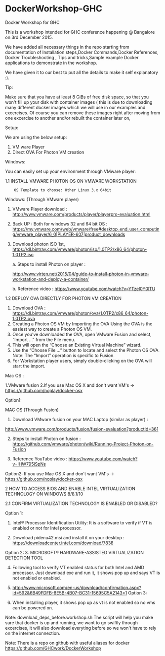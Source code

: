 # DockerWorkshop-GHC
Docker Workshop for GHC

This is a workshop intended for GHC conference happening @ Bangalore on 3rd December 2015.

We have added all necessary things in the repo starting from documentation of Installation steps,Docker Commands,Docker References, Docker Troubleshooting , Tips and tricks,Sample example Docker applications to demonstrate in  the workshop.

We have given it to our best to put all the details to make it self explanatory :).

Tip:

Make sure that you have at least 8 GiBs of free disk space, so that you won't fill up your disk with container images ( this is due to downloading many different docker images which we will use in our examples and excercises. Of course you can remove these images right after moving from one excercise to another and/or rebuilt the container later on,

Setup:

We are using the below setup:

1. VM ware Player
2. Direct OVA For Photon VM creation

Windows:

You can easily set up your environment through VMware player:

1.1	INSTALL VMWARE PHOTON OS ON VMWARE WORKSTATION

		OS Template to choose: Other Linux 3.x 64bit
	
Windows: (Through VMware player)

1.	VMware Player download : http://www.vmware.com/products/player/playerpro-evaluation.html 


2.	Back UP : Both for windows 32 and 64 bit OS :
	https://my.vmware.com/web/vmware/free#desktop_end_user_computing/vmware_player/6_0|PLAYER-607|product_downloads 

3.	Download photon ISO 1st, https://dl.bintray.com/vmware/photon/iso/1.0TP2/x86_64/photon-1.0TP2.iso 

      a.	Steps to install Photon on player :       
      
      http://www.virten.net/2015/04/guide-to-install-photon-in-vmware-workstation-and-deploy-a-container/ 
      
      b.	Reference video : https://www.youtube.com/watch?v=YTzel0Y0lTU 

1.2	DEPLOY OVA DIRECTLY FOR PHOTON VM CREATION

1.	Download OVA :  https://dl.bintray.com/vmware/photon/ova/1.0TP2/x86_64/photon-1.0TP2.ova 
2.	Creating a Photon OS VM by Importing the OVA Using the OVA is the easiest way to create a Photon OS VM. 
3.	Once you’ve downloaded the OVA, open VMware Fusion and select, “Import …” from the File menu. 
4.	This will open the “Choose an Existing Virtual Machine” wizard. 
5.	Use the “Choose File …” button to locate and select the Photon OS OVA. Note: The “Import” operation is specific to Fusion. 
6.	For Workstation player users, simply double-clicking on the OVA will start the import.



Mac OS :

1.VMware fusion
2.If you use Mac OS X and don't want VM's -> https://github.com/noplay/docker-osx

Option1:

MAC OS (Through Fusion)
1.	Download VMware fusion on your MAC Laptop (similar as player) :

http://www.vmware.com/products/fusion/fusion-evaluation?productId=361 

2.	Steps to install Photon on fusion : https://github.com/vmware/photon/wiki/Running-Project-Photon-on-Fusion 

3.	Reference YouTube video : https://www.youtube.com/watch?v=lHW795iSpNs 

Option2:
If you use Mac OS X and don't want VM's -> https://github.com/noplay/docker-osx


2	HOW TO ACCESS BIOS AND ENABLE INTEL VIRTUALIZATION TECHNOLOGY ON WINDOWS 8/8.1/10

2.1	CONFIRM VIRTUALIZATION TECHNOLOGY IS ENABLED OR DISABLED?

Option 1:
1.	Intel® Processor Identification Utility: It is a software to verify if VT is enabled or not for Intel processor. 

2.	Download pidenu42.msi and install it on your desktop : https://downloadcenter.intel.com/download/7838 

Option 2:
3.	MICROSOFT® HARDWARE-ASSISTED VIRTUALIZATION DETECTION TOOL 

4.	Following tool to verify VT enabled status for both Intel and AMD processor. Just download exe and run it, it shows pop up and says VT is not enabled or enabled. 

5.	http://www.microsoft.com/en-us/download/confirmation.aspx?id=592&6B49FDFB-8E5B-4B07-BC31-15695C5A2143=1
Option 3:

6.	When installing player, it shows pop up as vt is not enabled so no vms can be powered on.


Note: download_deps_before.workshop.sh
The script will help you make sure that docker is up and running, we want to go swiftly through excercises, it will also download everyting before so we won't have to rely on the internet connection.

Note: There is a repo on github with useful aliases for docker
https://github.com/GHCwork/DockerWorkshop


